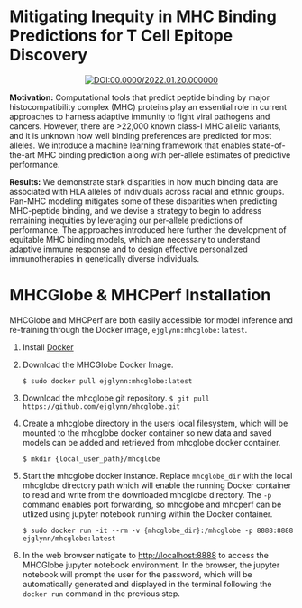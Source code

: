 <div align="left">

# Mitigating Inequity in MHC Binding Predictions for T Cell Epitope Discovery

</div>


<div align="center">
    
[![DOI:00.0000/2022.01.20.000000](http://img.shields.io/badge/DOI-00.0000/0000.00.00.000000-B31B1B.svg)](https://mhcglobe)

</div>

**Motivation:** Computational tools that predict peptide binding by major histocompatibility complex (MHC) proteins play an essential role in current approaches to harness adaptive immunity to fight viral pathogens and cancers. However, there are >22,000 known class-I MHC allelic variants, and it is unknown how well binding preferences are predicted for most alleles. We introduce a machine learning framework that enables state-of-the-art MHC binding prediction along with per-allele estimates of predictive performance. 

**Results:** We demonstrate stark disparities in how much binding data are associated with HLA alleles of individuals across racial and ethnic groups. Pan-MHC modeling mitigates some of these disparities when predicting MHC-peptide binding, and we devise a strategy to begin to address remaining inequities by leveraging our per-allele predictions of performance. The approaches introduced here further the development of equitable MHC binding models, which are necessary to understand adaptive immune response and to design effective personalized immunotherapies in genetically diverse individuals.


# MHCGlobe & MHCPerf Installation

MHCGlobe and MHCPerf are both easily accessible for model inference and re-training through the Docker image, `ejglynn:mhcglobe:latest`.

1) Install [Docker](https://docs.docker.com/get-docker/)

2) Download the MHCGlobe Docker Image.

    `$ sudo docker pull ejglynn:mhcglobe:latest`
    
0) Download the mhcglobe git repository.
    `$ git pull https://github.com/ejglynn/mhcglobe.git`

3) Create a mhcglobe directory in the users local filesystem, which will be mounted to the mhcglobe docker container so new data and saved models can be added and retrieved from mhcglobe docker container.

    `$ mkdir {local_user_path}/mhcglobe`
    
4) Start the mhcglobe docker instance. Replace `mhcglobe_dir` with the local mhcglobe directory path which will enable the running Docker container to read and write from the downloaded mhcglobe directory. The `-p` command enables port forwarding, so mhcglobe and mhcperf can be utlized using jupyter notebook running within the Docker container.

    `$ sudo docker run -it --rm -v {mhcglobe_dir}:/mhcglobe -p 8888:8888 ejglynn/mhcglobe:latest`

5) In the web browser natigate to [http://localhost:8888](http://localhost:8888) to access the MHCGlobe jupyter notebook environment. In the browser, the jupyter notebook will prompt the user for the password, which will be automatically generated and displayed in the terminal following the `docker run` command in the previous step. 

